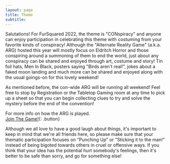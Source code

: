```yaml
---
layout: page
title: Theme
subtitle:
---
```


Salutations\! For FurSquared 2022, the theme is "CONspiracy" and anyone can enjoy participation in celebrating this theme with costuming from your favorite kinds of conspiracy\! Although the "Alternate Reality Game" (a.k.a. ARG) hosted this year will mostly focus on Eldritch Horror and those conspiring around a summoning of them to end the world, just about any conspiracy can be shared and enjoyed through art, costume and story\! Tin foil hats, Men In Black, posters saying "Birds aren't real\!", jokes about a faked moon landing and much more can be shared and enjoyed along with the usual goings-on for this lovely weekend\!

As mentioned before, the con-wide ARG will be running all weekend\! Feel free to stop by Registration or the Tabletop Gaming room at any time to pick up a sheet so that you can begin collecting clues to try and solve the mystery before the end of the convention\!

For more info on how the ARG is played.<br>[Join The Game\!](/alternate-reality-game/){: .button}

Although we all love to have a good laugh about things, it's important to keep in mind that we're all friends here, so please make sure that your thematic participation focuses on "Punching Up" or "Sticking it to the man\!" instead of being bigoted towards others in cruel or offensive ways. If you think that your idea has the potential hurt somebody's feelings, then it's better to be safe than sorry, and go for something else\!

<!-- https://fursquared.com/assets/img/theme-2022/clue_not-the-rift-ripper.jpg -->
